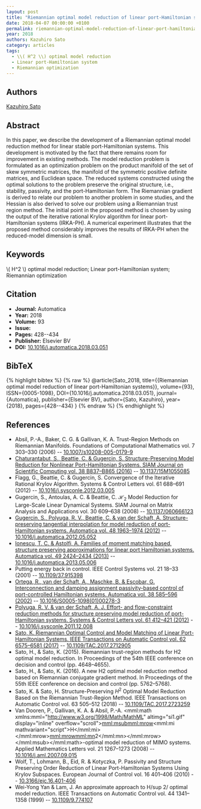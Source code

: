 ```yaml
---
layout: post
title: "Riemannian optimal model reduction of linear port-Hamiltonian systems"
date: 2018-04-07 00:00:00 +0100
permalink: riemannian-optimal-model-reduction-of-linear-port-hamiltonian-systems
year: 2018
authors: Kazuhiro Sato
category: articles
tags:
  - \\( H^2 \\) optimal model reduction
  - Linear port-Hamiltonian system
  - Riemannian optimization
---
```

 
## Authors
[Kazuhiro Sato](authors/kazuhiro-sato)
 
## Abstract
In this paper, we describe the development of a Riemannian optimal model reduction method for linear stable port-Hamiltonian systems. This development is motivated by the fact that there remains room for improvement in existing methods. The model reduction problem is formulated as an optimization problem on the product manifold of the set of skew symmetric matrices, the manifold of the symmetric positive definite matrices, and Euclidean space. The reduced systems constructed using the optimal solutions to the problem preserve the original structure, i.e., stability, passivity, and the port-Hamiltonian form. The Riemannian gradient is derived to relate our problem to another problem in some studies, and the Hessian is also derived to solve our problem using a Riemannian trust region method. The initial point in the proposed method is chosen by using the output of the iterative rational Krylov algorithm for linear port-Hamiltonian systems (IRKA-PH). A numerical experiment illustrates that the proposed method considerably improves the results of IRKA-PH when the reduced-model dimension is small.
 
## Keywords
\\( H^2 \\) optimal model reduction; Linear port-Hamiltonian system; Riemannian optimization
 
## Citation
- **Journal:** Automatica
- **Year:** 2018
- **Volume:** 93
- **Issue:** 
- **Pages:** 428--434
- **Publisher:** Elsevier BV
- **DOI:** [10.1016/j.automatica.2018.03.051](https://doi.org/10.1016/j.automatica.2018.03.051)
 
## BibTeX
{% highlight bibtex %}
{% raw %}
@article{Sato_2018,
  title={{Riemannian optimal model reduction of linear port-Hamiltonian systems}},
  volume={93},
  ISSN={0005-1098},
  DOI={10.1016/j.automatica.2018.03.051},
  journal={Automatica},
  publisher={Elsevier BV},
  author={Sato, Kazuhiro},
  year={2018},
  pages={428--434}
}
{% endraw %}
{% endhighlight %}
 
## References
- Absil, P.-A., Baker, C. G. & Gallivan, K. A. Trust-Region Methods on Riemannian Manifolds. Foundations of Computational Mathematics vol. 7 303–330 (2006) -- [10.1007/s10208-005-0179-9](https://doi.org/10.1007/s10208-005-0179-9)
- [Chaturantabut, S., Beattie, C. & Gugercin, S. Structure-Preserving Model Reduction for Nonlinear Port-Hamiltonian Systems. SIAM Journal on Scientific Computing vol. 38 B837–B865 (2016)](structure-preserving-model-reduction-for-nonlinear-port-hamiltonian-systems) -- [10.1137/15M1055085](https://doi.org/10.1137/15M1055085)
- Flagg, G., Beattie, C. & Gugercin, S. Convergence of the Iterative Rational Krylov Algorithm. Systems &amp; Control Letters vol. 61 688–691 (2012) -- [10.1016/j.sysconle.2012.03.005](https://doi.org/10.1016/j.sysconle.2012.03.005)
- Gugercin, S., Antoulas, A. C. & Beattie, C. $\mathcal{H}_2$ Model Reduction for Large-Scale Linear Dynamical Systems. SIAM Journal on Matrix Analysis and Applications vol. 30 609–638 (2008) -- [10.1137/060666123](https://doi.org/10.1137/060666123)
- [Gugercin, S., Polyuga, R. V., Beattie, C. & van der Schaft, A. Structure-preserving tangential interpolation for model reduction of port-Hamiltonian systems. Automatica vol. 48 1963–1974 (2012)](structure-preserving-tangential-interpolation-for-model-reduction-of-port-hamiltonian-systems) -- [10.1016/j.automatica.2012.05.052](https://doi.org/10.1016/j.automatica.2012.05.052)
- [Ionescu, T. C. & Astolfi, A. Families of moment matching based, structure preserving approximations for linear port Hamiltonian systems. Automatica vol. 49 2424–2434 (2013)](families-of-moment-matching-based-structure-preserving-approximations-for-linear-port-hamiltonian-systems) -- [10.1016/j.automatica.2013.05.006](https://doi.org/10.1016/j.automatica.2013.05.006)
- Putting energy back in control. IEEE Control Systems vol. 21 18–33 (2001) -- [10.1109/37.915398](https://doi.org/10.1109/37.915398)
- [Ortega, R., van der Schaft, A., Maschke, B. & Escobar, G. Interconnection and damping assignment passivity-based control of port-controlled Hamiltonian systems. Automatica vol. 38 585–596 (2002)](interconnection-and-damping-assignment-passivity-based-control-of-port-controlled-hamiltonian-systems) -- [10.1016/S0005-1098(01)00278-3](https://doi.org/10.1016/S0005-1098(01)00278-3)
- [Polyuga, R. V. & van der Schaft, A. J. Effort- and flow-constraint reduction methods for structure preserving model reduction of port-Hamiltonian systems. Systems &amp; Control Letters vol. 61 412–421 (2012)](effort-and-flow-constraint-reduction-methods-for-structure-preserving-model-reduction-of-port-hamiltonian-systems) -- [10.1016/j.sysconle.2011.12.008](https://doi.org/10.1016/j.sysconle.2011.12.008)
- [Sato, K. Riemannian Optimal Control and Model Matching of Linear Port-Hamiltonian Systems. IEEE Transactions on Automatic Control vol. 62 6575–6581 (2017)](riemannian-optimal-control-and-model-matching-of-linear-port-hamiltonian-systems) -- [10.1109/TAC.2017.2712905](https://doi.org/10.1109/TAC.2017.2712905)
- Sato, H., & Sato, K. (2015). Riemannian trust-region methods for H2 optimal model reduction. In Proceedings of the 54th IEEE conference on decision and control (pp. 4648–4655).
- Sato, H., & Sato, K. (2016). A new H2 optimal model reduction method based on Riemannian conjugate gradient method. In Proceedings of the 55th IEEE conference on decision and control (pp. 5762–5768).
- Sato, K. & Sato, H. Structure-Preserving $H^2$ Optimal Model Reduction Based on the Riemannian Trust-Region Method. IEEE Transactions on Automatic Control vol. 63 505–512 (2018) -- [10.1109/TAC.2017.2723259](https://doi.org/10.1109/TAC.2017.2723259)
- Van Dooren, P., Gallivan, K. A. & Absil, P.-A. <mml:math xmlns:mml="http://www.w3.org/1998/Math/MathML" altimg="si1.gif" display="inline" overflow="scroll"><mml:msub><mml:mrow><mml:mi mathvariant="script">H</mml:mi></mml:mrow><mml:mrow><mml:mn>2</mml:mn></mml:mrow></mml:msub></mml:math>-optimal model reduction of MIMO systems. Applied Mathematics Letters vol. 21 1267–1273 (2008) -- [10.1016/j.aml.2007.09.015](https://doi.org/10.1016/j.aml.2007.09.015)
- Wolf, T., Lohmann, B., Eid, R. & Kotyczka, P. Passivity and Structure Preserving Order Reduction of Linear Port-Hamiltonian Systems Using Krylov Subspaces. European Journal of Control vol. 16 401–406 (2010) -- [10.3166/ejc.16.401-406](https://doi.org/10.3166/ejc.16.401-406)
- Wei-Yong Yan & Lam, J. An approximate approach to H/sup 2/ optimal model reduction. IEEE Transactions on Automatic Control vol. 44 1341–1358 (1999) -- [10.1109/9.774107](https://doi.org/10.1109/9.774107)

